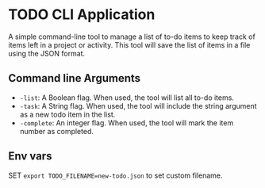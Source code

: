 # TODO CLI Application

A simple command-line tool to manage a list of to-do items to keep track of items left in a project or activity. This tool will save the list of items in a file using the JSON format.

## Command line Arguments

- `-list`: A Boolean flag. When used, the tool will list all to-do items.
- `-task`: A String flag. When used, the tool will include the string argument as a new todo item in the list.
- `-complete`: An integer flag. When used, the tool will mark the item number as completed.

## Env vars

SET `export TODO_FILENAME=new-todo.json` to set custom filename.
